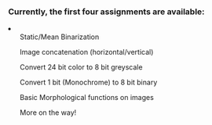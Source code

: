 <h3> Currently, the first four assignments are available: </h3>
<li>
    <ul> Static/Mean Binarization                   </ul>
    <ul> Image concatenation (horizontal/vertical)  </ul>
    <ul> Convert 24 bit color to 8 bit greyscale    </ul>
    <ul> Convert 1 bit (Monochrome) to 8 bit binary </ul>
    <ul> Basic Morphological functions on images    </ul>
    <ul> More on the way!                           </ul>
</li>

